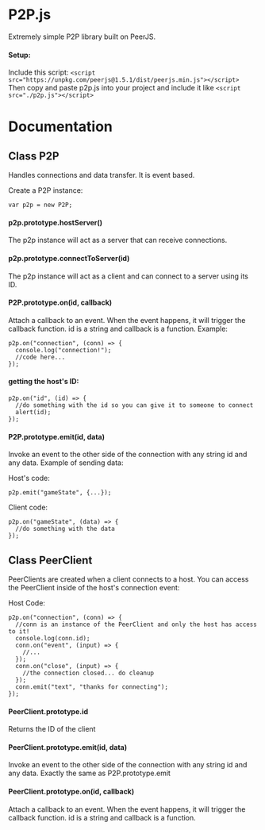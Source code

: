 # P2P.js
Extremely simple P2P library built on PeerJS.


#### Setup:
Include this script: 
`<script src="https://unpkg.com/peerjs@1.5.1/dist/peerjs.min.js"></script> `
Then copy and paste p2p.js into your project and include it like `<script src="./p2p.js"></script>`

# Documentation

## Class P2P
Handles connections and data transfer. It is event based. 

Create a P2P instance:

```var p2p = new P2P;```

#### p2p.prototype.hostServer()
The p2p instance will act as a server that can receive connections.

#### p2p.prototype.connectToServer(id)
The p2p instance will act as a client and can connect to a server using its ID.

#### P2P.prototype.on(id, callback)
Attach a callback to an event. When the event happens, it will trigger the callback function. id is a string and callback is a function.
Example:

```
p2p.on("connection", (conn) => {
  console.log("connection!");
  //code here...
});
```

#### getting the host's ID:
```
p2p.on("id", (id) => {
  //do something with the id so you can give it to someone to connect
  alert(id);
});
```

#### P2P.prototype.emit(id, data)
Invoke an event to the other side of the connection with any string id and any data. 
Example of sending data:

Host's code:
```
p2p.emit("gameState", {...});
```

Client code:
```
p2p.on("gameState", (data) => {
  //do something with the data
});
```

## Class PeerClient
PeerClients are created when a client connects to a host. You can access the PeerClient inside of the host's connection event:

Host Code:
```
p2p.on("connection", (conn) => {
  //conn is an instance of the PeerClient and only the host has access to it!
  console.log(conn.id);
  conn.on("event", (input) => {
    //...
  }); 
  conn.on("close", (input) => {
    //the connection closed... do cleanup
  }); 
  conn.emit("text", "thanks for connecting");
});
```

#### PeerClient.prototype.id
Returns the ID of the client

#### PeerClient.prototype.emit(id, data)
Invoke an event to the other side of the connection with any string id and any data. Exactly the same as P2P.prototype.emit

#### PeerClient.prototype.on(id, callback)
Attach a callback to an event. When the event happens, it will trigger the callback function. id is a string and callback is a function.
